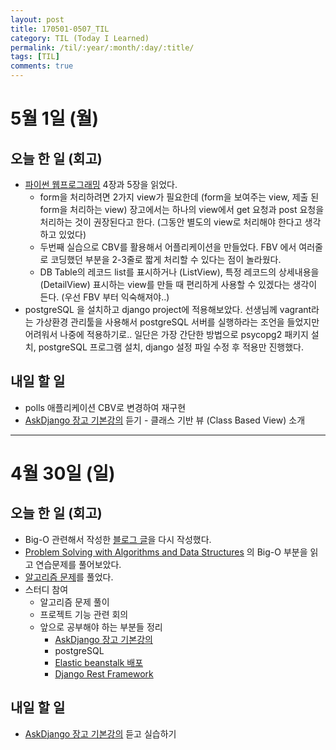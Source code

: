 ```yaml
---
layout: post
title: 170501-0507_TIL
category: TIL (Today I Learned)
permalink: /til/:year/:month/:day/:title/
tags: [TIL]
comments: true
---
```


# 5월 1일 (월)
## 오늘 한 일 (회고)
- [파이썬 웹프로그래밍](http://www.yes24.com/24/goods/17295239?scode=032&OzSrank=1) 4장과 5장을 읽었다.
  - form을 처리하려면 2가지 view가 필요한데 (form을 보여주는 view, 제출 된 form을 처리하는 view)
    장고에서는 하나의 view에서 get 요청과 post 요청을 처리하는 것이 권장된다고 한다. (그동안 별도의 view로 처리해야 한다고 생각하고 있었다)
  - 두번째 실습으로 CBV를 활용해서 어플리케이션을 만들었다. FBV 에서 여러줄로 코딩했던 부분을 2-3줄로 짧게 처리할 수 있다는 점이 놀라웠다.
  - DB Table의 레코드 list를 표시하거나 (ListView), 특정 레코드의 상세내용을 (DetailView) 표시하는 view를 만들 때 편리하게 사용할 수 있겠다는 생각이 든다. (우선 FBV 부터 익숙해져야..)
- postgreSQL 을 설치하고 django project에 적용해보았다. 선생님께 vagrant라는 가상환경 관리툴을 사용해서 postgreSQL 서버를 실행하라는 조언을 들었지만 어려워서 나중에 적용하기로.. 일단은 가장 간단한 방법으로 psycopg2 패키지 설치, postgreSQL 프로그램 설치, django 설정 파일 수정 후 적용만 진행했다.

## 내일 할 일
- polls 애플리케이션 CBV로 변경하여 재구현
- [AskDjango 장고 기본강의](https://nomade.kr/vod/django/) 듣기 - 클래스 기반 뷰 (Class Based View) 소개

---

# 4월 30일 (일)
## 오늘 한 일 (회고)
- Big-O 관련해서 작성한 [블로그 글](https://wayhome25.github.io/cs/2017/04/20/cs-26-bigO/)을 다시 작성했다.
- [Problem Solving with Algorithms and Data Structures](http://interactivepython.org/runestone/static/pythonds/AlgorithmAnalysis/BigONotation.html) 의 Big-O 부분을 읽고 연습문제를 풀어보았다.
- [알고리즘 문제](https://wayhome25.github.io/algorithm/2017/04/30/OddOccurrencesInArray/)를 풀었다.
- 스터디 참여
  - 알고리즘 문제 풀이
  - 프로젝트 기능 관련 회의
  - 앞으로 공부해야 하는 부분들 정리
    - [AskDjango 장고 기본강의](https://nomade.kr/vod/django/)
    - postgreSQL
    - [Elastic beanstalk 배포](https://nomade.kr/vod/deploy/)
    - [Django Rest Framework](http://raccoonyy.github.io/django-rest-framework-tutorial-by-devissue/)

## 내일 할 일
- [AskDjango 장고 기본강의](https://nomade.kr/vod/django/) 듣고 실습하기
